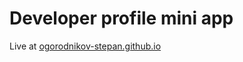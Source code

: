 # Developer profile mini app

Live at [ogorodnikov-stepan.github.io](https://ogorodnikov-stepan.github.io)
